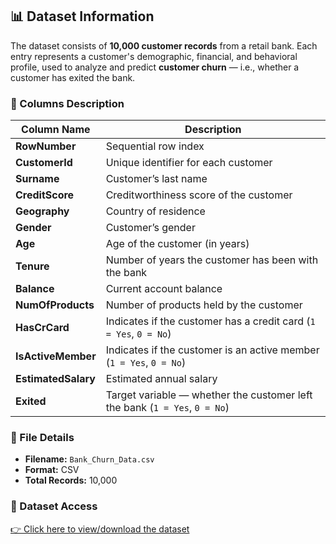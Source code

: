 ## 📊 Dataset Information

The dataset consists of **10,000 customer records** from a retail bank. Each entry represents a customer's demographic, financial, and behavioral profile, used to analyze and predict **customer churn** — i.e., whether a customer has exited the bank.

### 🧾 Columns Description

| Column Name       | Description |
|--------------------|-------------|
| **RowNumber**      | Sequential row index |
| **CustomerId**     | Unique identifier for each customer |
| **Surname**        | Customer’s last name |
| **CreditScore**    | Creditworthiness score of the customer |
| **Geography**      | Country of residence |
| **Gender**         | Customer’s gender |
| **Age**            | Age of the customer (in years) |
| **Tenure**         | Number of years the customer has been with the bank |
| **Balance**        | Current account balance |
| **NumOfProducts**  | Number of products held by the customer |
| **HasCrCard**      | Indicates if the customer has a credit card (`1 = Yes`, `0 = No`) |
| **IsActiveMember** | Indicates if the customer is an active member (`1 = Yes`, `0 = No`) |
| **EstimatedSalary**| Estimated annual salary |
| **Exited**         | Target variable — whether the customer left the bank (`1 = Yes`, `0 = No`) |

### 📁 File Details
- **Filename:** `Bank_Churn_Data.csv`  
- **Format:** CSV  
- **Total Records:** 10,000  

### 🔗 Dataset Access
[👉 Click here to view/download the dataset](https://github.com/NirbhaySharma/CloudxLab_AI_ML/blob/main/Final%20Project/Data/bank-1.csv)
